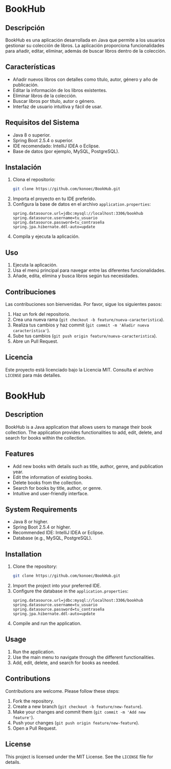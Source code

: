 # BookHub

## Descripción
BookHub es una aplicación desarrollada en Java que permite a los usuarios gestionar su colección de libros. La aplicación proporciona funcionalidades para añadir, editar, eliminar, además de buscar libros dentro de la colección.

## Características
- Añadir nuevos libros con detalles como título, autor, género y año de publicación.
- Editar la información de los libros existentes.
- Eliminar libros de la colección.
- Buscar libros por título, autor o género.
- Interfaz de usuario intuitiva y fácil de usar.

## Requisitos del Sistema
- Java 8 o superior.
- Spring Boot 2.5.4 o superior.
- IDE recomendado: IntelliJ IDEA o Eclipse.
- Base de datos (por ejemplo, MySQL, PostgreSQL).

## Instalación
1. Clona el repositorio:
   ```bash
   git clone https://github.com/konoec/BookHub.git
   ```
2. Importa el proyecto en tu IDE preferido.
3. Configura la base de datos en el archivo `application.properties`:
    ```properties
    spring.datasource.url=jdbc:mysql://localhost:3306/bookhub
    spring.datasource.username=tu_usuario
    spring.datasource.password=tu_contraseña
    spring.jpa.hibernate.ddl-auto=update
    ```
4. Compila y ejecuta la aplicación.

## Uso
1. Ejecuta la aplicación.
2. Usa el menú principal para navegar entre las diferentes funcionalidades.
3. Añade, edita, elimina y busca libros según tus necesidades.

## Contribuciones
Las contribuciones son bienvenidas. Por favor, sigue los siguientes pasos:
1. Haz un fork del repositorio.
2. Crea una nueva rama (`git checkout -b feature/nueva-caracteristica`).
3. Realiza tus cambios y haz commit (`git commit -m 'Añadir nueva característica'`).
4. Sube tus cambios (`git push origin feature/nueva-caracteristica`).
5. Abre un Pull Request.

## Licencia
Este proyecto está licenciado bajo la Licencia MIT. Consulta el archivo `LICENSE` para más detalles.

# BookHub

## Description
BookHub is a Java application that allows users to manage their book collection. The application provides functionalities to add, edit, delete, and search for books within the collection.

## Features
- Add new books with details such as title, author, genre, and publication year.
- Edit the information of existing books.
- Delete books from the collection.
- Search for books by title, author, or genre.
- Intuitive and user-friendly interface.

## System Requirements
- Java 8 or higher.
- Spring Boot 2.5.4 or higher.
- Recommended IDE: IntelliJ IDEA or Eclipse.
- Database (e.g., MySQL, PostgreSQL).

## Installation
1. Clone the repository:
   ```bash
   git clone https://github.com/konoec/BookHub.git
   ```
2. Import the project into your preferred IDE.
3. Configure the database in the `application.properties`:
    ```properties
    spring.datasource.url=jdbc:mysql://localhost:3306/bookhub
    spring.datasource.username=tu_usuario
    spring.datasource.password=tu_contraseña
    spring.jpa.hibernate.ddl-auto=update
    ```
4. Compile and run the application.

## Usage
1. Run the application.
2. Use the main menu to navigate through the different functionalities.
3. Add, edit, delete, and search for books as needed.

## Contributions
Contributions are welcome. Please follow these steps:
1. Fork the repository.
2. Create a new branch (`git checkout -b feature/new-feature`).
3. Make your changes and commit them (`git commit -m 'Add new feature'`).
4. Push your changes (`git push origin feature/new-feature`).
5. Open a Pull Request.

## License
This project is licensed under the MIT License. See the `LICENSE` file for details.
